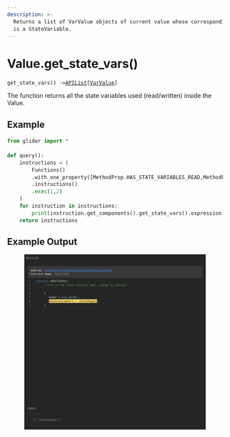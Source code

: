 ```yaml
---
description: >-
  Returns a list of VarValue objects of current value whose corresponding object
  is a StateVariable.
---
```


# Value.get\_state\_vars()

`get_state_vars() ->`[`APIList`](../../iterables/apilist.md)`[`[`VarValue`](../../point/varvalue/)`]`

The function returns all the state variables used (read/written) inside the Value.

## Example

```python
from glider import *

def query():
    instructions = (
        Functions()
        .with_one_property([MethodProp.HAS_STATE_VARIABLES_READ,MethodProp.HAS_STATE_VARIABLES_WRITTEN])
        .instructions()
        .exec(1,2)
    )
    for instruction in instructions:
        print(instruction.get_components().get_state_vars().expression)
    return instructions
```

## Example Output

<figure><img src="../../../.gitbook/assets/image (40).png" alt=""><figcaption></figcaption></figure>
